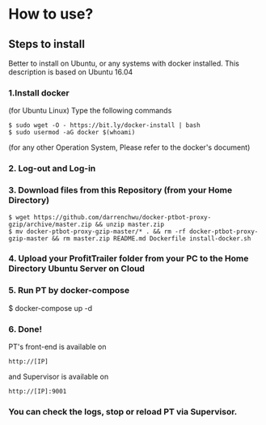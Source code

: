 
# How to use?

## Steps to install
Better to install on Ubuntu, or any systems with docker installed. This description is based on Ubuntu 16.04

### 1.Install docker

(for Ubuntu Linux) Type the following commands
	
	$ sudo wget -O - https://bit.ly/docker-install | bash
	$ sudo usermod -aG docker $(whoami)

(for any other Operation System, Please refer to the docker's document)


### 2. Log-out and Log-in  

### 3. Download files from this Repository (from your Home Directory)
	$ wget https://github.com/darrenchwu/docker-ptbot-proxy-gzip/archive/master.zip && unzip master.zip
	$ mv docker-ptbot-proxy-gzip-master/* . && rm -rf docker-ptbot-proxy-gzip-master && rm master.zip README.md Dockerfile install-docker.sh

### 4. Upload your ProfitTrailer folder from your PC to the Home Directory Ubuntu Server on Cloud

### 5. Run PT by docker-compose
$ docker-compose up -d

### 6. Done!
PT's front-end is available on
 
	http://[IP] 

and Supervisor is available on 

	http://[IP]:9001

### You can check the logs, stop or reload PT via Supervisor.